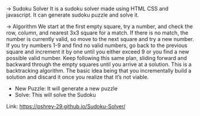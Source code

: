 -> Sudoku Solver
It is a sudoku solver made using HTML CSS and javascript. It can generate sudoku puzzle and solve it. 

-> Algorithm
We start at the first empty square, try a number, and check the row, column, and nearest 3x3 square for a match. If there is no match, the number is currently valid, so move to the next square and try a new number. If you try numbers 1-9 and find no valid numbers, go back to the previous square and increment it by one until you either exceed 9 or you find a new possible valid number. Keep following this same plan, sliding forward and backward through the empty squares until you arrive at a solution.
This is a backtracking algorithm. The basic idea being that you incrementally build a solution and discard it once you realize that it’s not viable.

- New Puzzle: It will generate a new puzzle 
- Solve: This will solve the Sudoku

Link: https://pshrey-29.github.io/Sudoku-Solver/

